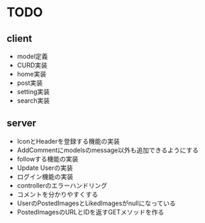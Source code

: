 # TODO

## client

- model定義
- CURD実装
- home実装
- post実装
- setting実装
- search実装

## server
- IconとHeaderを登録する機能の実装
- AddCommentにmodelsのmessage以外も追加できるようにする
- followする機能の実装
- Update Userの実装
- ログイン機能の実装
- controllerのエラーハンドリング
- コメントを分かりやすくする
- UserのPostedImagesとLikedImagesがnullになっている
- PostedImagesのURLとIDを返すGETメソッドを作る
